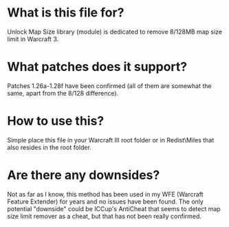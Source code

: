 # What is this file for?
Unlock Map Size library (module) is dedicated to remove 8/128MB map size limit in Warcraft 3.

# What patches does it support?
Patches 1.26a-1.28f have been confirmed (all of them are somewhat the same, apart from the 8/128 difference).

# How to use this?
Simple place this file in your Warcraft III root folder or in Redist\Miles that also resides in the root folder.

# Are there any downsides?
Not as far as I know, this method has been used in my WFE (Warcraft Feature Extender) for years and no issues have been found.
The only potential "downside" could be ICCup's AntiCheat that seems to detect map size limit remover as a cheat, but that has not been really confirmed.
